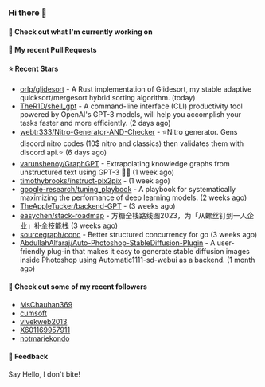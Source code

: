 ### Hi there 👋

#### 👷 Check out what I'm currently working on

#### 🔨 My recent Pull Requests


#### ⭐ Recent Stars

- [orlp/glidesort](https://github.com/orlp/glidesort) - A Rust implementation of Glidesort, my stable adaptive quicksort/mergesort hybrid sorting algorithm.  (today)
- [TheR1D/shell_gpt](https://github.com/TheR1D/shell_gpt) - A command-line interface (CLI) productivity tool powered by OpenAI&#39;s GPT-3 models, will help you accomplish your tasks faster and more efficiently. (2 days ago)
- [webtr333/Nitro-Generator-AND-Checker](https://github.com/webtr333/Nitro-Generator-AND-Checker) - ⭐Nitro generator. Gens discord nitro codes (10$ nitro and classics) then validates them with discord api.⭐ (6 days ago)
- [varunshenoy/GraphGPT](https://github.com/varunshenoy/GraphGPT) - Extrapolating knowledge graphs from unstructured text using GPT-3 🕵️‍♂️ (1 week ago)
- [timothybrooks/instruct-pix2pix](https://github.com/timothybrooks/instruct-pix2pix) -  (1 week ago)
- [google-research/tuning_playbook](https://github.com/google-research/tuning_playbook) - A playbook for systematically maximizing the performance of deep learning models. (2 weeks ago)
- [TheAppleTucker/backend-GPT](https://github.com/TheAppleTucker/backend-GPT) -  (3 weeks ago)
- [easychen/stack-roadmap](https://github.com/easychen/stack-roadmap) - 方糖全栈路线图2023，为「从螺丝钉到一人企业」补全技能栈 (3 weeks ago)
- [sourcegraph/conc](https://github.com/sourcegraph/conc) - Better structured concurrency for go (3 weeks ago)
- [AbdullahAlfaraj/Auto-Photoshop-StableDiffusion-Plugin](https://github.com/AbdullahAlfaraj/Auto-Photoshop-StableDiffusion-Plugin) - A user-friendly plug-in that makes it easy to generate stable diffusion images inside Photoshop using Automatic1111-sd-webui as a backend.  (1 month ago)

#### 👯 Check out some of my recent followers

- [MsChauhan369](https://github.com/MsChauhan369)
- [cumsoft](https://github.com/cumsoft)
- [vivekweb2013](https://github.com/vivekweb2013)
- [X601169957911](https://github.com/X601169957911)
- [notmariekondo](https://github.com/notmariekondo)

#### 💬 Feedback

Say Hello, I don't bite!